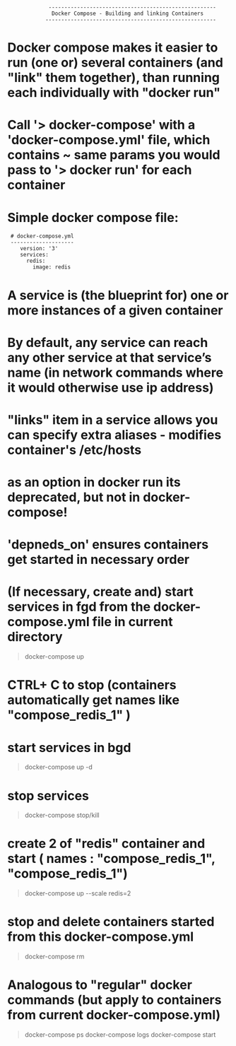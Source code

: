                  ----------------------------------------------------- 
                  Docker Compose - Building and linking Containers
                ------------------------------------------------------
                
# Docker compose makes it easier to run (one or) several containers (and "link" them together), than running each individually with "docker run"
# Call '> docker-compose' with a 'docker-compose.yml' file, which contains ~ same params you would pass to '> docker run' for each container             
                
 
 # Simple docker compose file:
 
     # docker-compose.yml
     --------------------
        version: '3'
        services:
          redis:
            image: redis


 # A service is (the blueprint for) one or more instances of a given container

 # By default, any service can reach any other service at that service’s name (in network commands where it would otherwise use ip address)
 # "links" item in a service allows you can specify extra aliases  - modifies container's /etc/hosts
 # as an option in docker run its deprecated, but not in docker-compose! 
 # 'depneds_on' ensures containers get started in necessary order
 
 # (If necessary, create and) start services in fgd from the docker-compose.yml file in current directory
 >  docker-compose up
 # CTRL+ C to stop (containers automatically get names like "compose_redis_1" )
  
 # start services in bgd
 >  docker-compose up -d
 
 # stop services
 > docker-compose stop/kill
 
 
 # create 2 of "redis" container and start ( names : "compose_redis_1", "compose_redis_1")
 > docker-compose up --scale redis=2
 

 # stop and delete containers started from this docker-compose.yml
 > docker-compose rm
  
# Analogous to "regular" docker commands (but apply to containers from current docker-compose.yml)
 > docker-compose ps
 > docker-compose logs
 > docker-compose start
 
 